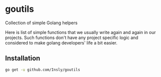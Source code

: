# goutils
Collection of simple Golang helpers

Here is list of simple functions that we usually write again and again in our projects. Such functions don't have any project specific logic and considered to make golang developers' life a bit easier. 

## Installation

```bash
go get -u github.com/Insly/goutils
```

